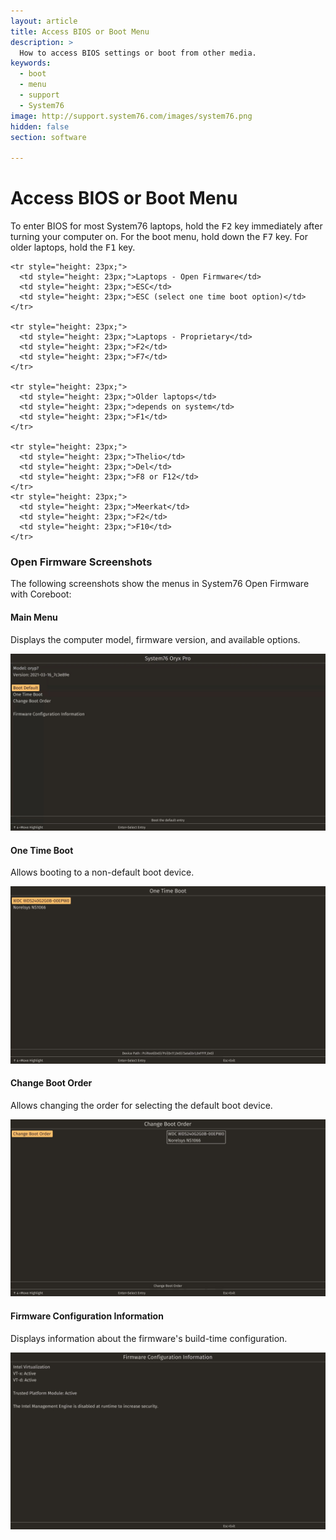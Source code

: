 ```yaml
---
layout: article
title: Access BIOS or Boot Menu
description: >
  How to access BIOS settings or boot from other media.
keywords:
  - boot
  - menu
  - support
  - System76
image: http://support.system76.com/images/system76.png
hidden: false
section: software

---
```


# Access BIOS or Boot Menu

To enter BIOS for most System76 laptops, hold the <kbd>F2</kbd> key immediately after turning your computer on.  For the boot menu, hold down the <kbd>F7</kbd> key.  For older laptops, hold the <kbd>F1</kbd> key.

    <tr style="height: 23px;">
      <td style="height: 23px;">Laptops - Open Firmware</td>
      <td style="height: 23px;">ESC</td>
      <td style="height: 23px;">ESC (select one time boot option)</td>
    </tr>

    <tr style="height: 23px;">
      <td style="height: 23px;">Laptops - Proprietary</td>
      <td style="height: 23px;">F2</td>
      <td style="height: 23px;">F7</td>
    </tr>

    <tr style="height: 23px;">
      <td style="height: 23px;">Older laptops</td>
      <td style="height: 23px;">depends on system</td>
      <td style="height: 23px;">F1</td>
    </tr>

    <tr style="height: 23px;">
      <td style="height: 23px;">Thelio</td>
      <td style="height: 23px;">Del</td>
      <td style="height: 23px;">F8 or F12</td>
    </tr>
    <tr style="height: 23px;">
      <td style="height: 23px;">Meerkat</td>
      <td style="height: 23px;">F2</td>
      <td style="height: 23px;">F10</td>
    </tr>


  </tbody>
</table>

### Open Firmware Screenshots

The following screenshots show the menus in System76 Open Firmware with Coreboot:

#### Main Menu

Displays the computer model, firmware version, and available options.

![Main menu](/images/boot-menu/homepage.jpg)

#### One Time Boot

Allows booting to a non-default boot device.

![One Time Boot](/images/boot-menu/one-time-boot.jpg)

#### Change Boot Order

Allows changing the order for selecting the default boot device.

![Change Boot Order](/images/boot-menu/change-boot-order.jpg)

#### Firmware Configuration Information

Displays information about the firmware's build-time configuration.

![Configuration info](/images/boot-menu/configuration-info.jpg)
